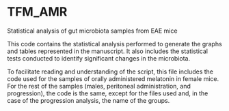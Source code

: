 # TFM_AMR
Statistical analysis of gut microbiota samples from EAE mice

This code contains the statistical analysis performed to generate the graphs and tables represented in the manuscript. It also includes the statistical tests conducted to identify significant changes in the microbiota.

To facilitate reading and understanding of the script, this file includes the code used for the samples of orally administered melatonin in female mice. For the rest of the samples (males, peritoneal administration, and progression), the code is the same, except for the files used and, in the case of the progression analysis, the name of the groups.

